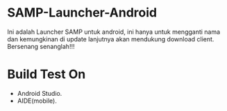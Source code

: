 # SAMP-Launcher-Android
Ini adalah Launcher SAMP untuk android, ini hanya untuk mengganti nama dan kemungkinan di update lanjutnya akan mendukung download client. Bersenang senanglah!!!

# Build Test On
- Android Studio.
- AIDE(mobile).
